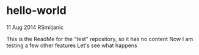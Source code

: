 hello-world
===========

11 Aug 2014
RSmiljanic

This is the ReadMe for the "test" repository, so it has no content
Now I am testing a few other features
Let's see what happens
